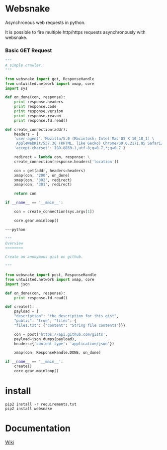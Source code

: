# Websnake

Asynchronous web requests in python.

It is possible to fire multiple http/https requests asynchronously with websnake. 

### Basic GET Request

~~~python
"""
A simple crawler.
"""

from websnake import get, ResponseHandle
from untwisted.network import xmap, core
import sys

def on_done(con, response):
    print response.headers
    print response.code
    print response.version
    print response.reason 
    print response.fd.read()

def create_connection(addr):
    headers = {
    'user-agent':'Mozilla/5.0 (Macintosh; Intel Mac OS X 10_10_1) \
     AppleWebKit/537.36 (KHTML, like Gecko) Chrome/39.0.2171.95 Safari/537.36', 
    'accept-charset':'ISO-8859-1,utf-8;q=0.7,*;q=0.7'}

    redirect = lambda con, response: \
    create_connection(response.headers['location'])

    con = get(addr, headers=headers)
    xmap(con, '200', on_done)
    xmap(con, '302', redirect)
    xmap(con, '301', redirect)

    return con

if __name__ == '__main__':

    con = create_connection(sys.argv[1])

    core.gear.mainloop()

~~~python

"""
Overview
========

Create an anonymous gist on github.

"""

from websnake import post, ResponseHandle
from untwisted.network import xmap, core
import json

def on_done(con, response):
    print response.fd.read()

def create():
    payload = {
    "description": "the description for this gist",
    "public": "true", "files": {
    "file1.txt": {"content": "String file contents"}}}

    con = post('https://api.github.com/gists',      
    payload=json.dumps(payload), 
    headers={'content-type': 'application/json'})

    xmap(con, ResponseHandle.DONE, on_done)

if __name__ == '__main__':
    create()
    core.gear.mainloop()


~~~

# install

~~~
pip2 install -r requirements.txt
pip2 install websnake
~~~

# Documentation


[Wiki](https://github.com/iogf/websnake/wiki)



